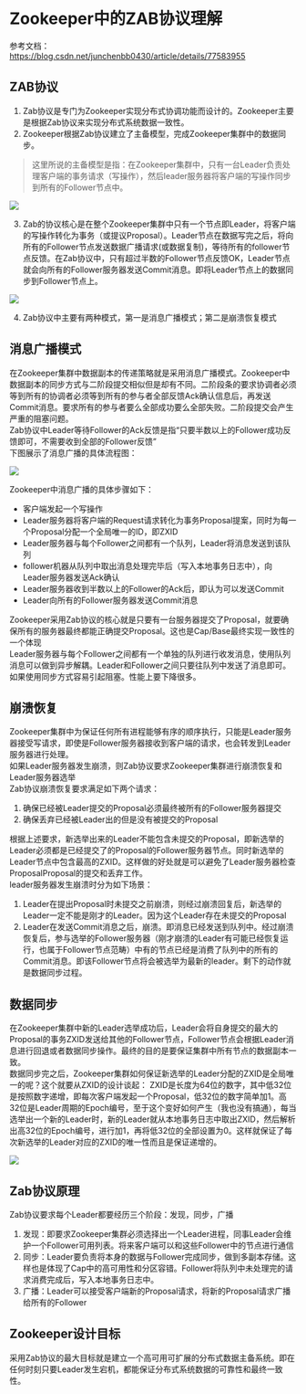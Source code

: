 # Zookeeper中的ZAB协议理解
参考文档：  
https://blog.csdn.net/junchenbb0430/article/details/77583955

## ZAB协议
1. Zab协议是专门为Zookeeper实现分布式协调功能而设计的。Zookeeper主要是根据Zab协议来实现分布式系统数据一致性。
2. Zookeeper根据Zab协议建立了主备模型，完成Zookeeper集群中的数据同步。
> 这里所说的主备模型是指：在Zookeeper集群中，只有一台Leader负责处理客户端的事务请求（写操作），然后leader服务器将客户端的写操作同步到所有的Follower节点中。

![](./source/zookeeper_002.png)

3. Zab的协议核心是在整个Zookeeper集群中只有一个节点即Leader，将客户端的写操作转化为事务（或提议Proposal）。Leader节点在数据写完之后，将向所有的Follower节点发送数据广播请求(或数据复制)，等待所有的follower节点反馈。在Zab协议中，只有超过半数的Follower节点反馈OK，Leader节点就会向所有的Follower服务器发送Commit消息。即将Leader节点上的数据同步到Follower节点上。

![](./source/zookeeper_003.png)

4. Zab协议中主要有两种模式，第一是消息广播模式；第二是崩溃恢复模式

## 消息广播模式
在Zookeeper集群中数据副本的传递策略就是采用消息广播模式。Zookeeper中数据副本的同步方式与二阶段提交相似但是却有不同。二阶段条的要求协调者必须等到所有的协调者必须等到所有的参与者全部反馈Ack确认信息后，再发送Commit消息。要求所有的参与者要么全部成功要么全部失败。二阶段提交会产生严重的阻塞问题。  
Zab协议中Leader等待Follower的Ack反馈是指“只要半数以上的Follower成功反馈即可，不需要收到全部的Follower反馈”  
下图展示了消息广播的具体流程图：

![](./source/zookeeper_004.png)

Zookeeper中消息广播的具体步骤如下：  
* 客户端发起一个写操作
* Leader服务器将客户端的Request请求转化为事务Proposal提案，同时为每一个Proposal分配一个全局唯一的ID，即ZXID
* Leader服务器与每个Follower之间都有一个队列，Leader将消息发送到该队列
* follower机器从队列中取出消息处理完毕后（写入本地事务日志中），向Leader服务器发送Ack确认
* Leader服务器收到半数以上的Follower的Ack后，即认为可以发送Commit
* Leader向所有的Follower服务器发送Commit消息

Zookeeper采用Zab协议的核心就是只要有一台服务器提交了Proposal，就要确保所有的服务器最终都能正确提交Proposal。这也是Cap/Base最终实现一致性的一个体现  
Leader服务器与每个Follower之间都有一个单独的队列进行收发消息，使用队列消息可以做到异步解耦。Leader和Follower之间只要往队列中发送了消息即可。如果使用同步方式容易引起阻塞。性能上要下降很多。

## 崩溃恢复
Zookeeper集群中为保证任何所有进程能够有序的顺序执行，只能是Leader服务器接受写请求，即使是Follower服务器接收到客户端的请求，也会转发到Leader服务器进行处理。  
如果Leader服务器发生崩溃，则Zab协议要求Zookeeper集群进行崩溃恢复和Leader服务器选举  
Zab协议崩溃恢复要求满足如下两个请求：
1. 确保已经被Leader提交的Proposal必须最终被所有的Follower服务器提交
2. 确保丢弃已经被Leader出的但是没有被提交的Proposal

根据上述要求，新选举出来的Leader不能包含未提交的Proposal，即新选举的Leader必须都是已经提交了的Proposal的Follower服务器节点。同时新选举的Leader节点中包含最高的ZXID。这样做的好处就是可以避免了Leader服务器检查ProposalProposal的提交和丢弃工作。  
leader服务器发生崩溃时分为如下场景：
1. Leader在提出Proposal时未提交之前崩溃，则经过崩溃回复后，新选举的Leader一定不能是刚才的Leader。因为这个Leader存在未提交的Proposal
2. Leader在发送Commit消息之后，崩溃。即消息已经发送到队列中。经过崩溃恢复后，参与选举的Follower服务器（刚才崩溃的Leader有可能已经恢复运行，也属于Follower节点范畴）中有的节点已经是消费了队列中的所有的Commit消息。即该Follower节点将会被选举为最新的leader。剩下的动作就是数据同步过程。

## 数据同步
在Zookeeper集群中新的Leader选举成功后，Leader会将自身提交的最大的Proposal的事务ZXID发送给其他的Follower节点，Follower节点会根据Leader消息进行回退或者数据同步操作。最终的目的是要保证集群中所有节点的数据副本一致。  
数据同步完之后，Zookeeper集群如何保证新选举的Leader分配的ZXID是全局唯一的呢？这个就要从ZXID的设计谈起：  ZXID是长度为64位的数字，其中低32位是按照数字递增，即每次客户端发起一个Proposal，低32位的数字简单加1。高32位是Leader周期的Epoch编号，至于这个变好如何产生（我也没有搞通），每当选举出一个新的Leader时，新的Leader就从本地事务日志中取出ZXID，然后解析出高32位的Epoch编号，进行加1，再将低32位的全部设置为0。这样就保证了每次新选举的Leader对应的ZXID的唯一性而且是保证递增的。

![](./source/zookeeper_005.png)

## Zab协议原理
Zab协议要求每个Leader都要经历三个阶段：发现，同步，广播
1. 发现：即要求Zookeeper集群必须选择出一个Leader进程，同事Leader会维护一个Follower可用列表。将来客户端可以和这些Follower中的节点进行通信
2. 同步：Leader要负责将本身的数据与Follower完成同步，做到多副本存储。这样也是体现了Cap中的高可用性和分区容错。Follower将队列中未处理完的请求消费完成后，写入本地事务日志中。
3. 广播：Leader可以接受客户端新的Proposal请求，将新的Proposal请求广播给所有的Follower

## Zookeeper设计目标
采用Zab协议的最大目标就是建立一个高可用可扩展的分布式数据主备系统。即在任何时刻只要Leader发生宕机，都能保证分布式系统数据的可靠性和最终一致性。

